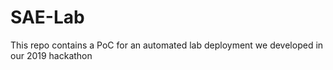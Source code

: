 # SAE-Lab
This repo contains a PoC for an automated lab deployment we developed in our 2019 hackathon
